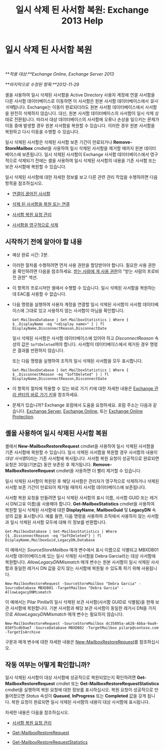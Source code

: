 ﻿---
title: '일시 삭제 된 사서함 복원: Exchange 2013 Help'
TOCTitle: 일시 삭제 된 사서함 복원
ms:assetid: 4f3f5ce4-9d12-4ed8-9f70-d8a6aa8a1b2e
ms:mtpsurl: https://technet.microsoft.com/ko-kr/library/JJ863435(v=EXCHG.150)
ms:contentKeyID: 50555989
ms.date: 05/22/2018
mtps_version: v=EXCHG.150
ms.translationtype: MT
---

# 일시 삭제 된 사서함 복원

 

_**적용 대상:**Exchange Online, Exchange Server 2013_

_**마지막으로 수정된 항목:**2012-11-29_

셸을 사용하여 일시 삭제된 사서함을 Active Directory 사용자 계정에 연결 사서함을 다른 사서함 데이터베이스로 이동하면 이 사서함은 원본 사서함 데이터베이스에서 *일시 삭제*됩니다. Exchange는 이동이 완료되더라도 원본 사서함 데이터베이스에서 사서함을 완전히 삭제하지 않습니다. 대신, 원본 사서함 데이터베이스의 사서함이 일시 삭제 상태로 전환됩니다. 따라서 대상 데이터베이스의 사서함에 오류나 손상을 일으키는 문제가 이동 중에 발생할 경우 원본 사서함을 복원할 수 있습니다. 이러한 경우 원본 사서함을 복원하고 다시 이동을 수행할 수 있습니다.

일시 삭제된 사서함은 삭제된 사서함 보존 기간이 만료되거나 **Remove-StoreMailbox** cmdlet을 사용하여 일시 삭제된 사서함을 제거할 때까지 원본 데이터베이스에 보존됩니다. 일시 삭제된 사서함이 Exchange 사서함 데이터베이스에서 영구적으로 삭제되기 전에는 셸을 사용하여 일시 삭제된 사서함의 내용을 기존 사서함 또는 보관 사서함에 복원할 수 있습니다.

일시 삭제된 사서함에 대한 자세한 정보를 보고 다른 관련 관리 작업을 수행하려면 다음 항목을 참조하십시오.

  - [연결이 끊어진 사서함](disconnected-mailboxes-exchange-2013-help.md)

  - [삭제 된 사서함을 복원 또는 연결](connect-or-restore-a-deleted-mailbox-exchange-2013-help.md)

  - [사서함 복원 요청 관리](manage-mailbox-restore-requests-exchange-2013-help.md)

  - [사서함을 영구적으로 삭제](permanently-delete-a-mailbox-exchange-2013-help.md)

## 시작하기 전에 알아야 할 내용

  - 예상 완료 시간: 2분.

  - 이러한 절차를 수행하려면 먼저 사용 권한을 할당받아야 합니다. 필요한 사용 권한을 확인하려면 다음을 참조하세요. [받는 사람에 게 사용 권한](recipients-permissions-exchange-2013-help.md)의 "받는 사람의 프로비전 권한" 섹션.

  - 이 항목의 프로시저만 셸에서 수행할 수 있습니다. 일시 삭제된 사서함을 복원하는 데 EAC를 사용할 수 없습니다.

  - 다음 명령을 실행하여 사용자 계정을 연결할 일시 삭제된 사서함이 사서함 데이터베이스에 그대로 있고 사용하지 않는 사서함이 아님을 확인합니다.
    
        Get-MailboxDatabase | Get-MailboxStatistics | Where { $_.DisplayName -eq "<display name>" } | fl DisplayName,DisconnectReason,DisconnectDate
    
    일시 삭제된 사서함은 사서함 데이터베이스에 있어야 하고 *DisconnectReason* 속성의 값은 `SoftDeleted`여야 합니다. 사서함이 데이터베이스에서 제거된 경우 명령은 결과를 반환하지 않습니다.
    
    또는 다음 명령을 실행하여 조직의 일시 삭제된 사서함을 모두 표시합니다.
    
        Get-MailboxDatabase | Get-MailboxStatistics | Where { $_.DisconnectReason -eq "SoftDeleted" } | fl DisplayName,DisconnectReason,DisconnectDate

  - 이 항목의 절차에 적용할 수 있는 바로 가기 키에 대한 자세한 내용은 [Exchange 관리 센터의 바로 가기 키](keyboard-shortcuts-in-the-exchange-admin-center-exchange-online-protection-help.md)을 참조하세요.

  - 문제가 있습니까? Exchange 포럼에서 도움을 요청하세요. 포럼 주소는 다음과 같습니다. [Exchange Server](https://go.microsoft.com/fwlink/p/?linkid=60612), [Exchange Online](https://go.microsoft.com/fwlink/p/?linkid=267542), 또는 [Exchange Online Protection](https://go.microsoft.com/fwlink/p/?linkid=285351).

## 셸을 사용하여 일시 삭제된 사서함 복원

셸에서 **New-MailboxRestoreRequest** cmdlet을 사용하여 일시 삭제된 사서함을 기존 사서함에 복원할 수 있습니다. 일시 삭제된 사서함을 복원할 경우 사서함의 내용이 *대상 사서함*이라는 기존 사서함에 복사됩니다. 사서함 복원 요청이 성공적으로 완료되면 요청은 30일(기본값) 동안 보존된 후 제거됩니다. **Remove-MailboxRestoreRequest** cmdlet을 사용하면 더 빨리 제거할 수 있습니다.

일시 삭제된 사서함이 복원된 후 해당 사서함은 관리자가 영구적으로 삭제하거나 삭제된 사서함 보존 기간이 만료되어 제거될 때까지 사서함 데이터베이스에 보존됩니다.

사서함 복원 요청을 만들려면 일시 삭제된 사서함의 표시 이름, 사서함 GUID 또는 레거시 DN(고유 이름)을 사용해야 합니다. **Get-MailboxStatistics** cmdlet을 사용하여 복원할 일시 삭제된 사서함에 대한 **DisplayName**, **MailboxGuid** 및 **LegacyDN** 속성의 값을 표시합니다. 예를 들면, 다음 명령을 사용하여 조직에서 사용하지 않는 사서함과 일시 삭제된 사서함 모두에 대해 이 정보를 반환합니다.

    Get-MailboxDatabase | Get-MailboxStatistics | Where {$_.DisconnectReason -eq "SoftDeleted"} | fl DisplayName,MailboxGuid,LegacyDN,Database

이 예에서는 *SourceStoreMailbox* 매개 변수에서 표시 이름으로 식별되고 MBXDB01 사서함 데이터베이스에 있는 일시 삭제된 사서함을 Debra Garcia라는 대상 사서함에 복원합니다. *AllowLegacyDNMismatch* 매개 변수는 원본 사서함이 일시 삭제된 사서함과 동일한 레거시 DN 값을 갖지 않는 사서함에 복원될 수 있도록 하기 위해 사용됩니다.

    New-MailboxRestoreRequest -SourceStoreMailbox "Debra Garcia" -SourceDatabase MBXDB01 -TargetMailbox "Debra Garcia" -AllowLegacyDNMismatch

이 예에서는 Pilar Pinilla의 일시 삭제된 보관 사서함(사서함 GUID로 식별됨)을 현재 보관 사서함에 복원합니다. 기본 사서함과 해당 보관 사서함이 동일한 레거시 DN을 가지므로 *AllowLegacyDNMismatch* 매개 변수는 필요하지 않습니다.

    New-MailboxRestoreRequest -SourceStoreMailbox dc35895a-a628-4bba-9aa9-650f5cdb9ae7 -SourceDatabase MBXDB02 -TargetMailbox pilarp@contoso.com -TargetIsArchive

구문과 매개 변수에 대한 자세한 내용은 [New-MailboxRestoreRequest](https://technet.microsoft.com/ko-kr/library/ff829875\(v=exchg.150\))를 참조하십시오.

## 작동 여부는 어떻게 확인합니까?

일시 삭제된 사서함이 대상 사서함에 성공적으로 복원되었는지 확인하려면 **Get-MailboxRestoreRequest** cmdlet 또는 **Get-MailboxRestoreRequestStatistics** cmdlet을 실행하여 복원 요청에 대한 정보를 표시하십시오. 복원 요청이 성공적으로 만들어졌으면 *Status* 속성이 **Queued**, **InProgress** 또는 **Completed** 값을 갖게 됩니다. 복원 요청이 완료되면 일시 삭제된 사서함의 내용이 대상 사서함에 표시됩니다.

자세한 내용은 다음을 참조하십시오.

  - [사서함 복원 요청 관리](manage-mailbox-restore-requests-exchange-2013-help.md)

  - [Get-MailboxRestoreRequest](https://technet.microsoft.com/ko-kr/library/ff829907\(v=exchg.150\))

  - [Get-MailboxRestoreRequestStatistics](https://technet.microsoft.com/ko-kr/library/ff829912\(v=exchg.150\))

